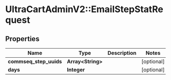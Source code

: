 # UltraCartAdminV2::EmailStepStatRequest

## Properties
Name | Type | Description | Notes
------------ | ------------- | ------------- | -------------
**commseq_step_uuids** | **Array&lt;String&gt;** |  | [optional] 
**days** | **Integer** |  | [optional] 


